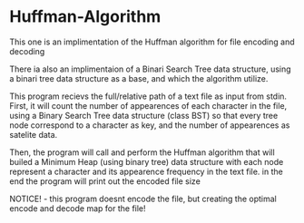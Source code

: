 # Huffman-Algorithm
This one is an implimentation of the Huffman algorithm for file encoding and decoding

There ia also an implimentaion of a Binari Search Tree data structure, using a binari tree data structure as a base, and which the algorithm utilize.

This program recievs the full/relative path of a text file as input from stdin.
First, it will count the number of appearences of each character in the file, using a Binary Search Tree data structure (class BST) so that every tree node correspond to a character as key, and the number of appearences as satelite data.

Then, the program will call and perform the Huffman algorithm that will builed a Minimum Heap (using binary tree) data structure with each node represent a character and its  appearence frequency in the text file.
in the end the program will print out the encoded file size

NOTICE! - this program doesnt encode the file, but creating the optimal encode and decode map for the file!
